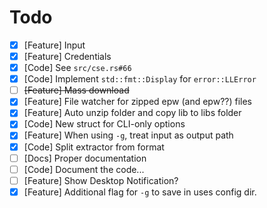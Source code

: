 # Todo

* [x] [Feature] Input
* [x] [Feature] Credentials
* [x] [Code] See `src/cse.rs#66`
* [x] [Code] Implement `std::fmt::Display` for `error::LLError`
* [ ] ~~[Feature] Mass download~~
* [x] [Feature] File watcher for zipped epw (and epw??) files
* [x] [Feature] Auto unzip folder and copy lib to libs folder
* [x] [Code] New struct for CLI-only options
* [x] [Feature] When using `-g`, treat input as output path
* [x] [Code] Split extractor from format
* [ ] [Docs] Proper documentation
* [ ] [Code] Document the code...
* [ ] [Feature] Show Desktop Notification?
* [x] [Feature] Additional flag for `-g` to save in uses config dir.
